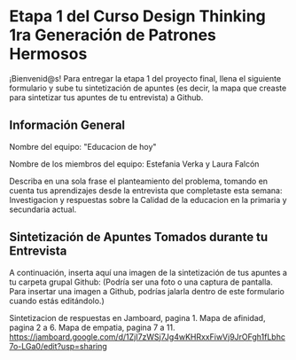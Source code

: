 # Etapa 1 del Curso Design Thinking 1ra Generación de Patrones Hermosos

¡Bienvenid@s!
Para entregar la etapa 1 del proyecto final, llena el siguiente formulario y sube tu sintetización de apuntes (es decir, la mapa que creaste para sintetizar tus apuntes de tu entrevista) a Github.

## Información General

Nombre del equipo: "Educacion de hoy"

Nombre de los miembros del equipo: Estefania Verka y Laura Falcón

Describa en una sola frase el planteamiento del problema, tomando en cuenta tus aprendizajes desde la entrevista que completaste esta semana: Investigacion y respuestas sobre la Calidad de la educacion en la primaria y secundaria actual.

## Sintetización de Apuntes Tomados durante tu Entrevista

A continuación, inserta aquí una imagen de la sintetización de tus apuntes a tu carpeta grupal Github: 
(Podría ser una foto o una captura de pantalla. Para insertar una imagen a Github, podrías jalarla dentro de este formulario cuando estás editándolo.)

Sintetizacion de respuestas en Jamboard, pagina 1. 
Mapa de afinidad, pagina 2 a 6.
Mapa de empatia, pagina 7 a 11.
https://jamboard.google.com/d/1ZjI7zWSj7Jg4wKHRxxFiwVj9JrOFgh1fLbhc7o-LGa0/edit?usp=sharing
